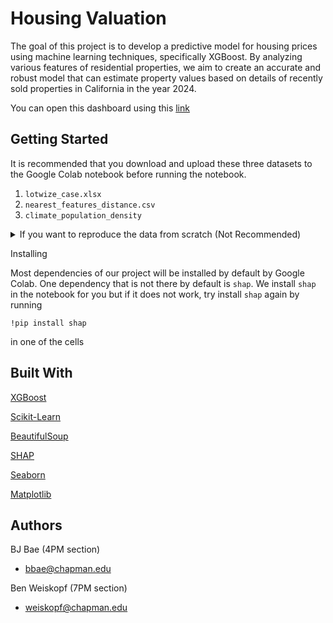 # Housing Valuation

The goal of this project is to develop a predictive model for housing prices using machine learning techniques, specifically XGBoost. By analyzing various features of residential properties, we aim to create an accurate and robust model that can estimate property values based on details of recently sold properties in California in the year 2024.

You can open this dashboard using this [link](https://avmshinydash.duckdns.org/)

## Getting Started

It is recommended that you download and upload these three datasets to the Google Colab notebook before running the notebook.

1. `lotwize_case.xlsx`
2. `nearest_features_distance.csv`
3. `climate_population_density`

<details>

<summary>If you want to reproduce the data from scratch (Not Recommended)</summary>

While the latter two are not required to download and have code inside the notebook to reproduce them, it will take a long time to get the results of these datasets. (Runtime is estimated to be around 14 hours to aquire the datasets)

The code to reproduce them are commented out so the notebook doesn't produce any errors and so that they do not run by default.

If you did want to run these cells, I highly recommend downloading the notebook and running the notebook in your local enviornment as Google Colab will likely disconnect while in the middle of running.

</details>

Installing

Most dependencies of our project will be installed by default by Google Colab. One dependency that is not there by default is `shap`. We install `shap` in the notebook for you but if it does not work, try install `shap` again by running

```
!pip install shap
```

in one of the cells

## Built With

[XGBoost](https://xgboost.readthedocs.io/en/stable/)

[Scikit-Learn](https://scikit-learn.org/stable/)

[BeautifulSoup](https://www.crummy.com/software/BeautifulSoup/bs4/doc/)

[SHAP](https://shap.readthedocs.io/en/latest/)

[Seaborn](https://seaborn.pydata.org/)

[Matplotlib](https://matplotlib.org/stable/index.html)

## Authors

BJ Bae (4PM section)

- bbae@chapman.edu

Ben Weiskopf (7PM section)

- weiskopf@chapman.edu
